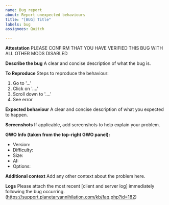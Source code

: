 ```yaml
---
name: Bug report
about: Report unexpected behaviours
title: "[BUG] Title"
labels: bug
assignees: Quitch

---
```


**Attestation**
PLEASE CONFIRM THAT YOU HAVE VERIFIED THIS BUG WITH ALL OTHER MODS DISABLED

**Describe the bug**
A clear and concise description of what the bug is.

**To Reproduce**
Steps to reproduce the behaviour:
1. Go to '...'
2. Click on '....'
3. Scroll down to '....'
4. See error

**Expected behaviour**
A clear and concise description of what you expected to happen.

**Screenshots**
If applicable, add screenshots to help explain your problem.

**GWO Info (taken from the top-right GWO panel):**
 - Version: 
 - Difficulty: 
 - Size: 
 - AI: 
 - Options: 

**Additional context**
Add any other context about the problem here.

**Logs**
Please attach the most recent [client and server log] immediately following the bug occurring.(https://support.planetaryannihilation.com/kb/faq.php?id=182)
